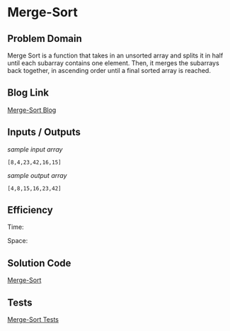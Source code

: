 # Merge-Sort

## Problem Domain

Merge Sort is a function that takes in an unsorted array and splits it in half until each subarray contains one element. Then, it merges the subarrays back together, in ascending order until a final sorted array is reached.

## Blog Link

[Merge-Sort Blog](./BLOG.md) 

## Inputs / Outputs

*sample input array*

`[8,4,23,42,16,15]`

*sample output array*

`[4,8,15,16,23,42]`


## Efficiency

Time: 

Space:

## Solution Code

[Merge-Sort](./merge-sort.js)


## Tests

[Merge-Sort Tests](./__tests__/merge-sort.test.js)  

